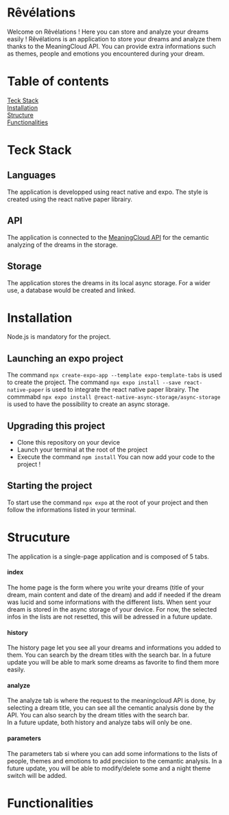 # Rêvélations
Welcome on Rêvélations !  Here you can store and analyze your dreams easily !
Rêvélations is an application to store your dreams and analyze them thanks to the MeaningCloud API. You can provide extra informations such as themes, people and emotions you encountered during your dream.

# Table of contents
[Teck Stack](#Teck%20Stack)  
[Installation](#Installation)  
[Structure](#Structure)  
[Functionalities](#Functionalities)

# Teck Stack
## Languages 
The application is developped using react native and expo. The style is created using the react native paper librairy.

## API
The application is connected to the [MeaningCloud API](https://learn.meaningcloud.com/developer/topics-extraction/2.0/doc) for the cemantic analyzing of the dreams in the storage.

## Storage
The application stores the dreams in its local async storage. For a wider use, a database would be created and linked.

# Installation
Node.js is mandatory for the project.

## Launching an expo project
The command `npx create-expo-app --template expo-template-tabs` is used to create the project.
The command `npx expo install --save react-native-paper` is used to integrate the react native paper librairy.
The commmabd `npx expo install @react-native-async-storage/async-storage` is used to have the possibility to create an async storage.

## Upgrading this project
- Clone this repository on your device
- Launch your terminal at the root of the project
- Execute the command `npm install`
You can now add your code to the project !

## Starting the project
To start use the command `npx expo` at the root of your project and then follow the informations listed in your terminal.

# Strucuture
The application is a single-page application and is composed of 5 tabs.
#### index
The home page is the form where you write your dreams (title of your dream, main content and date of the dream) and add if needed if the dream was lucid and some informations with the different lists. When sent your dream is stored in the async storage of your device. For now, the selected infos in the lists are not resetted, this will be adressed in a future update.

#### history
The history page let you see all your dreams and informations you added to them. You can search by the dream titles with the search bar.
In a future update you will be able to mark some dreams as favorite to find them more easily.

#### analyze
The analyze tab is where the request to the meaningcloud API is done, by selecting a dream title, you can see all the cemantic analysis done by the API. You can also search by the dream titles with the search bar.  
In a future update, both history and analyze tabs will only be one.

#### parameters
The parameters tab si where you can add some informations to the lists of people, themes and emotions to add precision to the cemantic analysis. In a future update, you will be able to modify/delete some and a night theme switch will be added.

# Functionalities
